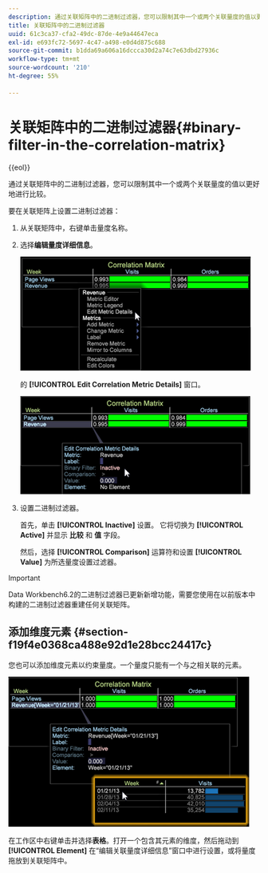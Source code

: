 ```yaml
---
description: 通过关联矩阵中的二进制过滤器，您可以限制其中一个或两个关联量度的值以更好地进行比较。
title: 关联矩阵中的二进制过滤器
uuid: 61c3ca37-cfa2-49dc-87de-4e9a44647eca
exl-id: e693fc72-5697-4c47-a498-e0d4d875c688
source-git-commit: b1dda69a606a16dccca30d2a74c7e63dbd27936c
workflow-type: tm+mt
source-wordcount: '210'
ht-degree: 55%

---
```


# 关联矩阵中的二进制过滤器{#binary-filter-in-the-correlation-matrix}

{{eol}}

通过关联矩阵中的二进制过滤器，您可以限制其中一个或两个关联量度的值以更好地进行比较。

要在关联矩阵上设置二进制过滤器：

1. 从关联矩阵中，右键单击量度名称。
1. 选择&#x200B;**编辑量度详细信息**。

   ![](assets/correlation_matrix_binary_filter.png)

   的 **[!UICONTROL Edit Correlation Metric Details]** 窗口。

   ![](assets/correlation_matrix_metric_details.png)

1. 设置二进制过滤器。

   首先，单击 **[!UICONTROL Inactive]** 设置。 它将切换为 **[!UICONTROL Active]** 并显示 **比较** 和 **值** 字段。

   然后，选择 **[!UICONTROL Comparison]** 运算符和设置 **[!UICONTROL Value]** 为所选量度设置过滤器。

>[!IMPORTANT]
>
>Data Workbench6.2的二进制过滤器已更新新增功能，需要您使用在以前版本中构建的二进制过滤器重建任何关联矩阵。

## 添加维度元素 {#section-f19f4e0368ca488e92d1e28bcc24417c}

您也可以添加维度元素以约束量度。一个量度只能有一个与之相关联的元素。

![](assets/correlation_matrix_element.png)

在工作区中右键单击并选择&#x200B;**表格**。打开一个包含其元素的维度，然后拖动到 **[!UICONTROL Element]** 在“编辑关联量度详细信息”窗口中进行设置，或将量度拖放到关联矩阵中。
